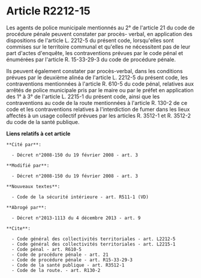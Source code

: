 # Article R2212-15

Les agents de police municipale mentionnés au 2° de l'article 21 du code de procédure pénale peuvent constater par procès-
verbal, en application des dispositions de l'article L. 2212-5 du présent code, lorsqu'elles sont commises sur le territoire
communal et qu'elles ne nécessitent pas de leur part d'actes d'enquête, les contraventions prévues par le code pénal et
énumérées par l'article R. 15-33-29-3 du code de procédure pénale. 

Ils peuvent également constater par procès-verbal, dans les conditions prévues par le deuxième alinéa de l'article L. 2212-5
du présent code, les contraventions mentionnées à l'article R. 610-5 du code pénal, relatives aux arrêtés de police
municipale pris par le maire ou par le préfet en application des 1° à 3° de l'article L. 2215-1 du présent code, ainsi que
les contraventions au code de la route mentionnées à l'article R. 130-2 de ce code et les contraventions relatives à
l'interdiction de fumer dans les lieux affectés à un usage collectif prévues par les articles R. 3512-1 et R. 3512-2 du code
de la santé publique.

**Liens relatifs à cet article**

	**Cité par**:

	  - Décret n°2008-150 du 19 février 2008 - art. 3

	**Modifié par**:

	  - Décret n°2008-150 du 19 février 2008 - art. 3

	**Nouveaux textes**:

	  - Code de la sécurité intérieure - art. R511-1 (VD)

	**Abrogé par**:

	  - Décret n°2013-1113 du 4 décembre 2013 - art. 9

	**Cite**:

	  - Code général des collectivités territoriales - art. L2212-5
	  - Code général des collectivités territoriales - art. L2215-1
	  - Code pénal - art. R610-5
	  - Code de procédure pénale - art. 21
	  - Code de procédure pénale - art. R15-33-29-3
	  - Code de la santé publique - art. R3512-1
	  - Code de la route. - art. R130-2

